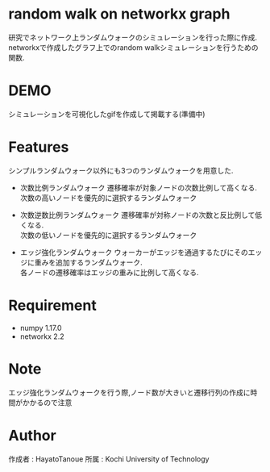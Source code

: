 # random walk on networkx graph

研究でネットワーク上ランダムウォークのシミュレーションを行った際に作成.  
networkxで作成したグラフ上でのrandom walkシミュレーションを行うための関数.  

# DEMO

シミュレーションを可視化したgifを作成して掲載する(準備中)

# Features

シンプルランダムウォーク以外にも3つのランダムウォークを用意した.

* 次数比例ランダムウォーク
遷移確率が対象ノードの次数比例して高くなる.  
次数の高いノードを優先的に選択するランダムウォーク

* 次数逆数比例ランダムウォーク
遷移確率が対称ノードの次数と反比例して低くなる.  
次数の低いノードを優先的に選択するランダムウォーク


* エッジ強化ランダムウォーク
ウォーカーがエッジを通過するたびにそのエッジに重みを追加するランダムウォーク.  
各ノードの遷移確率はエッジの重みに比例して高くなる.


# Requirement

* numpy 1.17.0
* networkx 2.2

# Note

エッジ強化ランダムウォークを行う際,ノード数が大きいと遷移行列の作成に時間がかかるので注意

# Author

 作成者 : HayatoTanoue
 所属 : Kochi University of Technology
